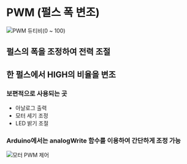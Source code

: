 # PWM (펄스 폭 변조)

![](https://github.com/hanugogi/1_Grade_Mentoring/blob/master/1st/Image/PWM.png "PWM 듀티비(0 ~ 100)")

## 펄스의 폭을 조정하여 전력 조절
## 한 펄스에서 HIGH의 비율을 변조
### 보편적으로 사용되는 곳
- 아날로그 출력
- 모터 세기 조정
- LED 밝기 조절
### Arduino에서는 analogWrite 함수를 이용하여 간단하게 조정 가능
![](https://github.com/hanugogi/1_Grade_Mentoring/blob/master/1st/Image/DC_motor_source.png "모터 PWM 제어")